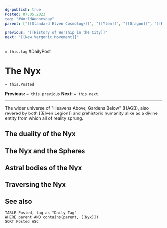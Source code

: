 ```yaml
---
dg-publish: true
Posted: 07.05.2023
tag: "#WorldWednesday"
parent: ["[[Standard Elven Cosmology]]", "[[Ylem]]", "[[Dragon]]", "[[Roiling of the Nyx]]"]

previous: "[[History of Worship in the City]]"
next: "[[New Vergonic Movement]]"
---
```

`= this.tag` #DailyPost 
# The Nyx
`= this.Posted`

**Previous:** `= this.previous`
**Next:** `= this.next`

---

The wider universe of "Heavens Above; Gardens Below" (HAGB), also revered by both [[Elven Legion]] and prehistoric humanity alike as a divine entity from which all of reality sprung.

## The duality of the Nyx

## The Nyx and the Spheres

## Astral bodies of the Nyx

## Traversing the Nyx

## See also
```dataview
TABLE Posted, tag as "Daily Tag"
WHERE parent AND contains(parent, [[Nyx]])
SORT Posted ASC
```